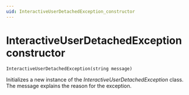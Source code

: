 ```yaml
---
uid: InteractiveUserDetachedException_constructor
---
```


# InteractiveUserDetachedException constructor

```txt
InteractiveUserDetachedException(string message)
```

Initializes a new instance of the *InteractiveUserDetachedException* class. The message explains the reason for the exception.
